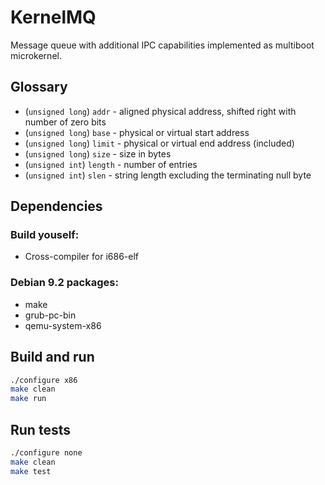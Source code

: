 KernelMQ
========

Message queue with additional IPC capabilities implemented as multiboot microkernel.

Glossary
--------

* (`unsigned long`) `addr`   - aligned physical address, shifted right with number of zero bits
* (`unsigned long`) `base`   - physical or virtual start address
* (`unsigned long`) `limit`  - physical or virtual end address (included)
* (`unsigned long`) `size`   - size in bytes
* (`unsigned int`)  `length` - number of entries
* (`unsigned int`)  `slen`   - string length excluding the terminating null byte

Dependencies
------------

### Build youself:

* Cross-compiler for i686-elf

### Debian 9.2 packages:

* make
* grub-pc-bin
* qemu-system-x86

Build and run
-------------

```sh
./configure x86
make clean
make run
```

Run tests
---------

```sh
./configure none
make clean
make test
```
